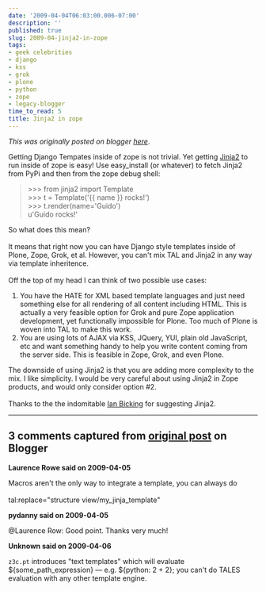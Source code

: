 ```yaml
---
date: '2009-04-04T06:03:00.006-07:00'
description: ''
published: true
slug: 2009-04-jinja2-in-zope
tags:
- geek celebrities
- django
- kss
- grok
- plone
- python
- zope
- legacy-blogger
time_to_read: 5
title: Jinja2 in zope
---
```


*This was originally posted on blogger [here](https://pydanny.blogspot.com/2009/04/jinja2-in-zope.html)*.

Getting Django Tempates inside of zope is not trivial. Yet getting <a href="http://jinja.pocoo.org/2/">Jinja2</a> to run inside of zope is easy! Use easy_install (or whatever) to fetch Jinja2 from PyPi and then from the zope debug shell:<br /><blockquote>>>> from jinja2 import Template<br />>>> t = Template('{{ name }} rocks!')<br />>>>  t.render(name='Guido')<br />u'Guido rocks!'</blockquote>So what does this mean?<br /><br />It means that right now you can have Django style templates inside of Plone, Zope, Grok, et al. However, you can't mix TAL and Jinja2 in any way via template inheritence.<br /><br />Off the top of my head I can think of two possible use cases:<br /><ol><li>You have the HATE for XML based template languages and just need something else for all rendering of all content including HTML. This is actually a very feasible option for Grok and pure Zope application development, yet functionally impossible for Plone. Too much of Plone is woven into TAL to make this work.</li><li>You are using lots of AJAX via KSS, JQuery, YUI, plain old JavaScript, etc and want something handy to help you write content coming from the server side. This is feasible in Zope, Grok, and even Plone.</li></ol>The downside of using Jinja2 is that you are adding more complexity to the mix. I like simplicity. I would be very careful about using Jinja2 in Zope products, and would only consider option #2.<br /><br />Thanks to the the indomitable <a href="http://ianbicking.org/">Ian Bicking</a> for suggesting Jinja2.

---

## 3 comments captured from [original post](https://pydanny.blogspot.com/2009/04/jinja2-in-zope.html) on Blogger

**Laurence Rowe said on 2009-04-05**

Macros aren't the only way to integrate a template, you can always do<br /><br />  tal:replace="structure view/my_jinja_template"

**pydanny said on 2009-04-05**

@Laurence Row: Good point. Thanks very much!

**Unknown said on 2009-04-06**

``z3c.pt`` introduces "text templates" which will evaluate ${some_path_expression} –– e.g. ${python: 2 + 2}; you can't do TALES evaluation with any other template engine.

